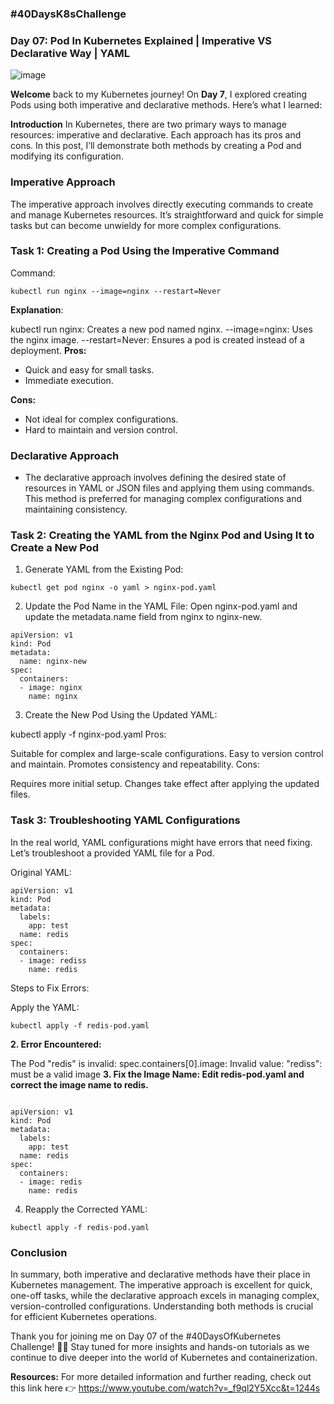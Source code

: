 ### #40DaysK8sChallenge
### Day 07: Pod In Kubernetes Explained | Imperative VS Declarative Way | YAML

![image](https://github.com/user-attachments/assets/0ab913d9-88cf-48f7-8655-66a376a178b4)

**Welcome** back to my Kubernetes journey! On **Day 7**, I explored creating Pods using both imperative and declarative methods. Here’s what I learned:

**Introduction**
In Kubernetes, there are two primary ways to manage resources: imperative and declarative. Each approach has its pros and cons. In this post, I’ll demonstrate both methods by creating a Pod and modifying its configuration.

### Imperative Approach
The imperative approach involves directly executing commands to create and manage Kubernetes resources. It’s straightforward and quick for simple tasks but can become unwieldy for more complex configurations.

### Task 1: Creating a Pod Using the Imperative Command
Command:

`kubectl run nginx --image=nginx --restart=Never
`

**Explanation**:

kubectl run nginx: Creates a new pod named nginx.
--image=nginx: Uses the nginx image.
--restart=Never: Ensures a pod is created instead of a deployment.
**Pros:**
- Quick and easy for small tasks.
- Immediate execution.

**Cons:**

- Not ideal for complex configurations.
- Hard to maintain and version control.
###  Declarative Approach
- The declarative approach involves defining the desired state of resources in YAML or JSON files and applying them using commands. This method is preferred for managing complex configurations and maintaining consistency.

### Task 2: Creating the YAML from the Nginx Pod and Using It to Create a New Pod
1. Generate YAML from the Existing Pod:

`kubectl get pod nginx -o yaml > nginx-pod.yaml
`

2. Update the Pod Name in the YAML File: Open nginx-pod.yaml and update the metadata.name field from nginx to nginx-new.

```
apiVersion: v1
kind: Pod
metadata:
  name: nginx-new
spec:
  containers:
  - image: nginx
    name: nginx
```

3. Create the New Pod Using the Updated YAML:

kubectl apply -f nginx-pod.yaml
Pros:

Suitable for complex and large-scale configurations.
Easy to version control and maintain.
Promotes consistency and repeatability.
Cons:

Requires more initial setup.
Changes take effect after applying the updated files.
### Task 3: Troubleshooting YAML Configurations
In the real world, YAML configurations might have errors that need fixing. Let’s troubleshoot a provided YAML file for a Pod.

Original YAML:

```
apiVersion: v1
kind: Pod
metadata:
  labels:
    app: test
  name: redis
spec:
  containers:
  - image: rediss
    name: redis
```

Steps to Fix Errors:

Apply the YAML:

`kubectl apply -f redis-pod.yaml
`

**2. Error Encountered:**

The Pod "redis" is invalid: spec.containers[0].image: Invalid value: "rediss": must be a valid image
**3. Fix the Image Name: Edit redis-pod.yaml and correct the image name to redis.**
```

apiVersion: v1
kind: Pod
metadata:
  labels:
    app: test
  name: redis
spec:
  containers:
  - image: redis
    name: redis
```

4. Reapply the Corrected YAML:

`kubectl apply -f redis-pod.yaml
`

### Conclusion
In summary, both imperative and declarative methods have their place in Kubernetes management. The imperative approach is excellent for quick, one-off tasks, while the declarative approach excels in managing complex, version-controlled configurations. Understanding both methods is crucial for efficient Kubernetes operations.

Thank you for joining me on Day 07 of the #40DaysOfKubernetes Challenge! 🙏🚀 Stay tuned for more insights and hands-on tutorials as we continue to dive deeper into the world of Kubernetes and containerization.

**Resources:**
For more detailed information and further reading, check out this link here 👉 https://www.youtube.com/watch?v=_f9ql2Y5Xcc&t=1244s
